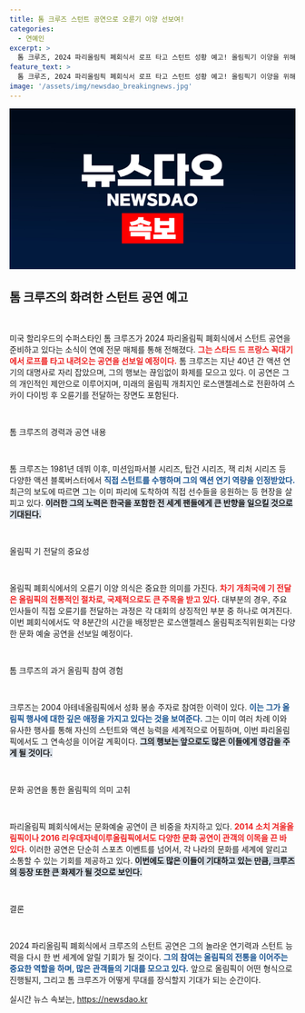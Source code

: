 ```yaml
---
title: 톰 크루즈 스턴트 공연으로 오륜기 이양 선보여!
categories:
  - 연예인
excerpt: >
  톰 크루즈, 2024 파리올림픽 폐회식서 로프 타고 스턴트 성황 예고! 올림픽기 이양을 위해 LA 스카이 다이빙까지! 세기의 액션 스타의 놀라운 공연을 놓치지 마세요!
feature_text: >
  톰 크루즈, 2024 파리올림픽 폐회식서 로프 타고 스턴트 성황 예고! 올림픽기 이양을 위해 LA 스카이 다이빙까지! 세기의 액션 스타의 놀라운 공연을 놓치지 마세요!
image: '/assets/img/newsdao_breakingnews.jpg'
---
```


<p><img src="/assets/img/newsdao_breakingnews.jpg" alt="ontimetimes 속보" /></p>

<h2 data-ke-size="size26">톰 크루즈의 화려한 스턴트 공연 예고</h2>

<p data-ke-size="size16">&nbsp;</p>

<p>미국 할리우드의 수퍼스타인 톰 크루즈가 2024 파리올림픽 폐회식에서 스턴트 공연을 준비하고 있다는 소식이 연예 전문 매체를 통해 전해졌다. <b><span style="color: #ee2323;">그는 스타드 드 프랑스 꼭대기에서 로프를 타고 내려오는 공연을 선보일 예정이다.</span></b> 톰 크루즈는 지난 40년 간 액션 연기의 대명사로 자리 잡았으며, 그의 행보는 끊임없이 화제를 모으고 있다. 이 공연은 그의 개인적인 제안으로 이루어지며, 미래의 올림픽 개최지인 로스앤젤레스로 전환하여 스카이 다이빙 후 오륜기를 전달하는 장면도 포함된다.</p>

<p data-ke-size="size16">&nbsp;</p>

<p>톰 크루즈의 경력과 공연 내용 </p>

<p data-ke-size="size16">&nbsp;</p>

<p>톰 크루즈는 1981년 데뷔 이후, 미션임파서블 시리즈, 탑건 시리즈, 잭 리처 시리즈 등 다양한 액션 블록버스터에서 <b><span style="color: #1a5490;">직접 스턴트를 수행하며 그의 액션 연기 역량을 인정받았다.</span></b> 최근의 보도에 따르면 그는 이미 파리에 도착하여 직접 선수들을 응원하는 등 현장을 살피고 있다. <b><span style="background-color: #21538527;">이러한 그의 노력은 한국을 포함한 전 세계 팬들에게 큰 반향을 일으킬 것으로 기대된다.</span></b></p>

<p data-ke-size="size16">&nbsp;</p>

<p>올림픽 기 전달의 중요성 </p>

<p data-ke-size="size16">&nbsp;</p>

<p>올림픽 폐회식에서의 오륜기 이양 의식은 중요한 의미를 가진다. <b><span style="color: #ee2323;">차기 개최국에 기 전달은 올림픽의 전통적인 절차로, 국제적으로도 큰 주목을 받고 있다.</span></b> 대부분의 경우, 주요 인사들이 직접 오륜기를 전달하는 과정은 각 대회의 상징적인 부분 중 하나로 여겨진다. 이번 폐회식에서도 약 8분간의 시간을 배정받은 로스앤젤레스 올림픽조직위원회는 다양한 문화 예술 공연을 선보일 예정이다.</p>

<p data-ke-size="size16">&nbsp;</p>

<p>톰 크루즈의 과거 올림픽 참여 경험 </p>

<p data-ke-size="size16">&nbsp;</p>

<p>크루즈는 2004 아테네올림픽에서 성화 봉송 주자로 참여한 이력이 있다. <b><span style="color: #1a5490;">이는 그가 올림픽 행사에 대한 깊은 애정을 가지고 있다는 것을 보여준다.</span></b> 그는 이미 여러 차례 이와 유사한 행사를 통해 자신의 스턴트와 액션 능력을 세계적으로 어필하며, 이번 파리올림픽에서도 그 연속성을 이어갈 계획이다. <b><span style="background-color: #21538527;">그의 행보는 앞으로도 많은 이들에게 영감을 주게 될 것이다.</span></b></p>

<p data-ke-size="size16">&nbsp;</p>

<p>문화 공연을 통한 올림픽의 의미 고취 </p>

<p data-ke-size="size16">&nbsp;</p>

<p>파리올림픽 폐회식에서는 문화예술 공연이 큰 비중을 차지하고 있다. <b><span style="color: #ee2323;">2014 소치 겨울올림픽이나 2016 리우데자네이루올림픽에서도 다양한 문화 공연이 관객의 이목을 끈 바 있다.</span></b> 이러한 공연은 단순히 스포츠 이벤트를 넘어서, 각 나라의 문화를 세계에 알리고 소통할 수 있는 기회를 제공하고 있다. <b><span style="background-color: #21538527;">이번에도 많은 이들이 기대하고 있는 만큼, 크루즈의 등장 또한 큰 화제가 될 것으로 보인다.</span></b></p>

<p data-ke-size="size16">&nbsp;</p>

<p>결론 </p>

<p data-ke-size="size16">&nbsp;</p>

<p>2024 파리올림픽 폐회식에서 크루즈의 스턴트 공연은 그의 놀라운 연기력과 스턴트 능력을 다시 한 번 세계에 알릴 기회가 될 것이다. <b><span style="color: #1a5490;">그의 참여는 올림픽의 전통을 이어주는 중요한 역할을 하며, 많은 관객들의 기대를 모으고 있다.</span></b> 앞으로 올림픽이 어떤 형식으로 진행될지, 그리고 톰 크루즈가 어떻게 무대를 장식할지 기대가 되는 순간이다.</p>
실시간 뉴스 속보는, <a href="https://newsdao.kr" rel="dofollow">https://newsdao.kr</a>



